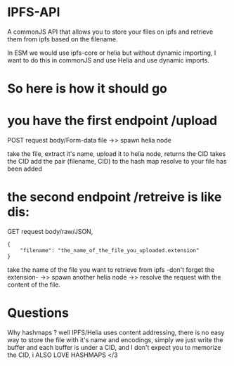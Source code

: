# IPFS-API

A commonJS API that allows you to store your files on ipfs and retrieve them from ipfs based on the filename.

In ESM we would use ipfs-core or helia but without dynamic importing, I want to do this in commonJS and use Helia and use dynamic imports.

# So here is how it should go


# you have the first endpoint /upload

POST request body/Form-data file ->> spawn helia node 

take the file, extract it's name, upload it to helia node, returns the CID
takes the CID add the pair (filename, CID) to the hash map 
resolve to your file has been added 


# the second endpoint /retreive is like dis:

GET request body/raw/JSON, 
```
{
    "filename": "the_name_of_the_file_you_uploaded.extension"
}
```

take the name of the file you want to retrieve from ipfs -don't forget the extension- ->> spawn another helia node ->> resolve the request with the content of the file. 


# Questions

Why hashmaps ? well IPFS/Helia uses content addressing, there is no easy way to store the file with it's name and encodings, simply we just write the buffer and each buffer is under a CID, and I don't expect you to memorize the CID, i ALSO LOVE HASHMAPS </3


